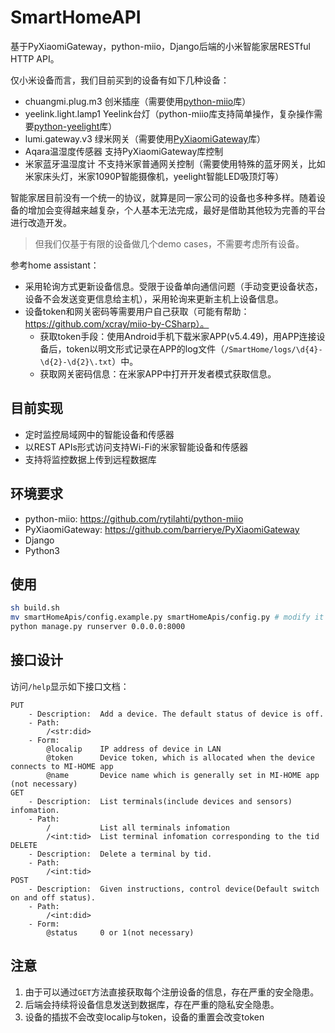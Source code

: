 # SmartHomeAPI

基于PyXiaomiGateway，python-miio，Django后端的小米智能家居RESTful HTTP API。



仅小米设备而言，我们目前买到的设备有如下几种设备：

- chuangmi.plug.m3  创米插座（需要使用[python-miio](https://github.com/rytilahti/python-miio)库）
- yeelink.light.lamp1  Yeelink台灯（python-miio库支持简单操作，复杂操作需要[python-yeelight](https://github.com/skorokithakis/python-yeelight)库）
- lumi.gateway.v3       绿米网关（需要使用[PyXiaomiGateway](https://github.com/Danielhiversen/PyXiaomiGateway)库）
- Aqara温湿度传感器  支持PyXiaomiGateway库控制
- 米家蓝牙温湿度计     不支持米家普通网关控制（需要使用特殊的蓝牙网关，比如米家床头灯，米家1090P智能摄像机，yeelight智能LED吸顶灯等）

智能家居目前没有一个统一的协议，就算是同一家公司的设备也多种多样。随着设备的增加会变得越来越复杂，个人基本无法完成，最好是借助其他较为完善的平台进行改造开发。



> 但我们仅基于有限的设备做几个demo cases，不需要考虑所有设备。



参考home assistant：

- 采用轮询方式更新设备信息。受限于设备单向通信问题（手动变更设备状态，设备不会发送变更信息给主机），采用轮询来更新主机上设备信息。
- 设备token和网关密码等需要用户自己获取（可能有帮助：https://github.com/xcray/miio-by-CSharp）。
  - 获取token手段：使用Android手机下载米家APP(v5.4.49)，用APP连接设备后，token以明文形式记录在APP的log文件（`/SmartHome/logs/\d{4}-\d{2}-\d{2}\.txt`）中。
  - 获取网关密码信息：在米家APP中打开开发者模式获取信息。

## 目前实现

- 定时监控局域网中的智能设备和传感器
- 以REST APIs形式访问支持Wi-Fi的米家智能设备和传感器
- 支持将监控数据上传到远程数据库



## 环境要求

- python-miio: https://github.com/rytilahti/python-miio
- PyXiaomiGateway: https://github.com/barrierye/PyXiaomiGateway
- Django
- Python3

## 使用

```bash
sh build.sh
mv smartHomeApis/config.example.py smartHomeApis/config.py # modify it
python manage.py runserver 0.0.0.0:8000
```

## 接口设计

访问`/help`显示如下接口文档：

```
PUT
    - Description:  Add a device. The default status of device is off.
    - Path:
        /<str:did>
    - Form:
        @localip    IP address of device in LAN
        @token      Device token, which is allocated when the device connects to MI-HOME app
        @name       Device name which is generally set in MI-HOME app (not necessary)
GET
    - Description:  List terminals(include devices and sensors) infomation.
    - Path:
        /           List all terminals infomation
        /<int:tid>  List terminal infomation corresponding to the tid
DELETE
    - Description:  Delete a terminal by tid.
    - Path:
        /<int:tid>
POST
    - Description:  Given instructions, control device(Default switch on and off status).
    - Path:
        /<int:did>
    - Form:
        @status     0 or 1(not necessary)
```



## 注意

1. 由于可以通过`GET`方法直接获取每个注册设备的信息，存在严重的安全隐患。
2. 后端会持续将设备信息发送到数据库，存在严重的隐私安全隐患。
3. 设备的插拔不会改变localip与token，设备的重置会改变token

